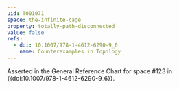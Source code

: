 ```yaml
---
uid: T001071
space: the-infinite-cage
property: totally-path-disconnected
value: false
refs:
  - doi: 10.1007/978-1-4612-6290-9_6
    name: Counterexamples in Topology
---
```

Asserted in the General Reference Chart for space #123 in
{{doi:10.1007/978-1-4612-6290-9_6}}.
